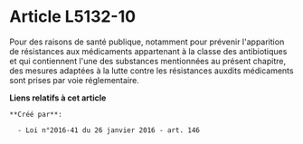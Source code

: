 # Article L5132-10

Pour des raisons de santé publique, notamment pour prévenir l'apparition de résistances aux médicaments appartenant à la
classe des antibiotiques et qui contiennent l'une des substances mentionnées au présent chapitre, des mesures adaptées à la
lutte contre les résistances auxdits médicaments sont prises par voie réglementaire.

**Liens relatifs à cet article**

	**Créé par**:

	  - Loi n°2016-41 du 26 janvier 2016 - art. 146
